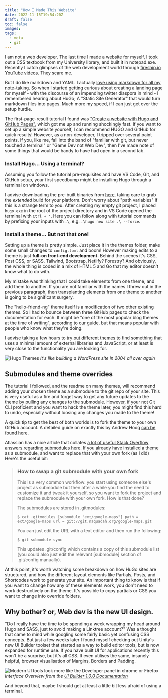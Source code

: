 ```yaml
---
title: "How I Made This Website"
date: 2022-11-15T19:54:20Z
draft: false
toc: false
images:
tags:
  - meta
  - git
---
```


I am not a web developer. The last time I made a website for myself, I took out a CSS textbook from my University library, and built it in notepad.exe. Recently I catch glimpses of the web development world through [fireship.io YouTube videos](https://youtu.be/pEfrdAtAmqk). They scare me.

But I do like markdown and YAML. I actually [love using markdown for all my note-taking](https://obsidian.md/). So when I started getting curious about creating a landing page for myself - with the discourse of an impending twitter diaspora in mind - I remembered hearing about HuGo; A "Static Site Generator" that would turn markdown files into pages. Much more my speed, if I can just get over the setup hurdle.

The first-page-result tutorial I found was ["Create a website with Hugo and GitHub Pages"](https://4bes.nl/2021/08/29/create-a-website-with-hugo-and-github-pages/), which got me up and running shockingly fast. If you want to set up a simple website yourself, I can recommend HUGO and GitHub for quick results! However, as a non-developer, I tripped over several paint points. If you, like me, fall into the band of "familiar with git, but never touched a terminal" or "Game Dev not Web Dev", then I've made note of some things that would be handy to have had open in a second tab.

### Install Hugo... Using a terminal?
Assuming you follow the tutorial pre-requisites and have VS Code, Git, and GitHub setup, your first speedbump might be installing Hugo through a terminal on windows.

I advise downloading the pre-built binaries from [here](https://github.com/gohugoio/hugo/releases/latest), taking care to grab the *extended* build for your platform. Don't worry about "path variables" if this is a strange term to you. After creating my empty git project, I placed `hugo.exe` in the root of the project directory and in VS Code opened the terminal with `Ctrl + '`. Here you can follow along with tutorial commands by prefixing your inputs with `.\`, e.g. `.\hugo new site .\ --force`.

### Install a theme... But not that one!

Setting up a theme is pretty simple. Just place it in the themes folder, make some small changes to `config.toml` and boom! However making edits to a theme is just **full-on front-end development.** Behind the scenes it's CSS, Post CSS, or SASS. Tailwind, Bootstrap, Netlify? Forestry? And obviously, the whole thing is coded in a mix of HTML 5 and Go that my editor doesn't know what to do with.

My mistake was thinking that I could take elements from one theme, and add them to another. If you are not familiar with the names I threw out in the previous paragraph, then transplanting elements from one theme to another is going to be significant surgery.

The "hello-friend-ng" theme itself is a modification of two other existing themes. So I had to bounce between three GitHub pages to check the documentation for each. It might be "one of the most popular blog themes at the time of writing", according to our guide, but that means popular with people who know what they're doing.

I advise taking a few hours to [try out different themes](https://themes.gohugo.io/) to find something that uses a minimal amount of external libraries and JavaScript, or at least is very close to the functionality you are looking for.

![Hugo Themes](/images/posts/hugo-themes.PNG)
*It's like building a WordPress site in 2004 all over again*

## Submodules and theme overrides

The tutorial I followed, and the readme on many themes, will recommend adding your chosen theme as a submodule to the git repo of your site. This is very useful as a fire and forget way to get any future updates to the theme by pulling any changes to the submodule. However, if your not Git CLI proficient and you want to hack the theme later, you might find this hard to undo, especially without loosing any changes you made to the theme!

A quick tip to get the best of both worlds is to fork the theme to your own GitHub account. A detailed guide on exactly this by Andrew Hoog [can be found here](https://www.andrewhoog.com/post/git-submodule-for-hugo-themes/).

Atlassian has a nice article that collates [a lot of useful Stack Overflow answers regarding submodules here](https://www.atlassian.com/git/articles/core-concept-workflows-and-tips). If you already have installed a theme as a submodule, and want to replace that with your own fork (as I did) Here's the useful bit:

>### How to swap a git submodule with your own fork
>This is a very common workflow: you start using someone else's project as submodule but then after a while you find the need to customize it and tweak it yourself, so you want to fork the project and replace the submodule with your own fork. How is that done?
>
>The submodules are stored in .gitmodules:
>
>```
>$ cat .gitmodules [submodule "ext/google-maps"] path = ext/google-maps url = git://git.naquadah.org/google-maps.git
>```
>You can just edit the URL with a text editor and then run the following:
>
>```
>$ git submodule sync
>```
>This updates .git/config which contains a copy of this submodule list (you could also just edit the relevant [submodule] section of .git/config manually).
>

At this point, it's worth watching some breakdown on how HuGo sites are structured, and how the different layout elements like Partials, Posts, and Shortcodes work to generate your site. An important thing to know is that if you want to change how any of these elements work, you don't need to work destructively on the theme. It's possible to copy partials or CSS you want to change into override folders.

## Why bother? or, Web dev is the new UI design.

"Do I really have the time to be spending a week wrapping my head around Hugo and SASS, just to avoid making a Linktree account?" Was a thought that came to mind while googling some fairly basic yet confusing CSS concepts. But just a few weeks later I found myself checking out Unity's new UI Builder toolset that started as a way to build editor tools, but is now expanded for runtime use. If you have built UI for applications recently this won't be a surprise, but it's all CSS. It even utilises the same, insanely helpful, browser visualisation of Margins, Borders and Padding.

![Modern UI tools look more like the Developer panel in chrome or Firefox](/images/posts/UIBuilderAnnotatedMainWindow.png)
*Interface Overview from the [UI Builder 1.0.0 Documentation](https://docs.unity3d.com/Packages/com.unity.ui.builder@1.0/manual/uib-interface-overview.html)*

And beyond that, maybe I should get at least a little bit less afraid of using a terminal.